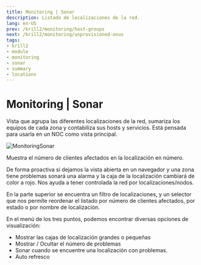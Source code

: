 ```yaml
---
title: Monitoring | Sonar
description: Listado de localizaciones de la red.
lang: en-US
prev: /krill2/monitoring/host-groups
next: /krill2/monitoring/unprovisioned-onus
tags:
- krill2
- module
- monitoring
- sonar
- summary
- locations
---
```

# Monitoring | Sonar

Vista que agrupa las diferentes localizaciones de la red, sumariza los equipos de cada zona y contabiliza sus hosts y servicios. Está pensada para usarla en un NOC como vista principal.

![MonitoringSonar](@images/krill2/monitoring/0401.png)

Muestra el número de clientes afectados en la localización en número.

De forma proactiva si dejamos la vista abierta en un navegador y una zona tiene problemas sonará una alarma y la caja de la localización cambiará de color a rojo. Nos ayuda a tener controlada la red por localizaciones/nodos.

En la parte superior se encuentra un filtro de localizaciones, y un selector que nos permite reordenar el listado por número de clientes afectados, por estado o por nombre de localización.

En el menú de los tres puntos, podemos encontrar diversas opciones de visualización:

- Mostrar las cajas de localización grandes o pequeñas
- Mostrar / Ocultar el número de problemas
- Sonar cuando se encuentre una localización con problemas.
- Auto refresco
